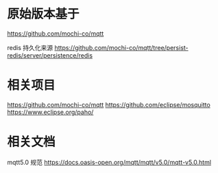 # 原始版本基于
https://github.com/mochi-co/mqtt

redis 持久化来源
https://github.com/mochi-co/mqtt/tree/persist-redis/server/persistence/redis




# 相关项目
https://github.com/mochi-co/mqtt 
https://github.com/eclipse/mosquitto 
https://www.eclipse.org/paho/


# 相关文档
mqtt5.0 规范
https://docs.oasis-open.org/mqtt/mqtt/v5.0/mqtt-v5.0.html



